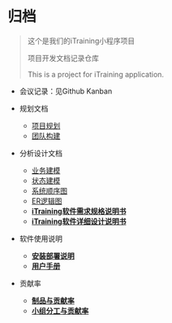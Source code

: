 # 归档

> 这个是我们的iTraining小程序项目
>
> 项目开发文档记录仓库
>
> This is a project for iTraining application.

- 会议记录：见Github Kanban

- 规划文档

  - [项目规划](docs/项目规划.md)
  - [团队构建](docs/团队构建.md)

- 分析设计文档

  - [业务建模](docs/design-uml/业务建模.md)
  - [状态建模](docs/design-uml/状态建模.md)
  - [系统顺序图](docs/design-uml/系统顺序图.md)
  - [ER逻辑图](docs/design-uml/ER逻辑图.md)
  - [**iTraining软件需求规格说明书**](docs/需求分析/软件需求规格说明书.md)
  - [**iTraining软件详细设计说明书**](docs/设计说明/软件详细设计说明书)

- 软件使用说明

  - [**安装部署说明**](docs/安装部署说明.md)
  - [**用户手册**](docs/用户手册.md)

- 贡献率

  - [**制品与贡献率**](docs/制品与贡献率.md)
  - [**小组分工与贡献率**](docs/小组分工与贡献率.md)
